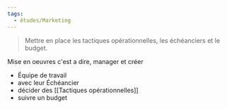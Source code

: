 ```yaml
---
tags:
  - études/Marketing
---
```

> Mettre en place les tactiques opérationnelles, les échéanciers et le budget.


Mise en oeuvres c'est a dire, manager et créer 
- Équipe de travail
- avec leur Échéancier
- décider des [[Tactiques opérationnelles]]
- suivre un budget